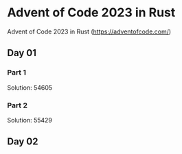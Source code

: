 # Advent of Code 2023 in Rust

Advent of Code 2023 in Rust (https://adventofcode.com/)

## Day 01

### Part 1

Solution: 54605

### Part 2

Solution: 55429

## Day 02
